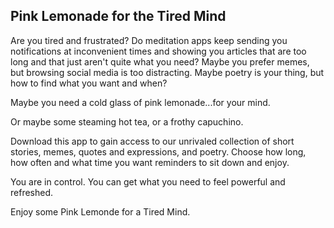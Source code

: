 ## Pink Lemonade for the Tired Mind

Are you tired and frustrated? Do meditation apps keep sending you notifications at inconvenient times and showing you articles that are too long and that just aren't quite what you need? Maybe you prefer memes, but browsing social media is too distracting. Maybe poetry is your thing, but how to find what you want and when? 

Maybe you need a cold glass of pink lemonade...for your mind. 

Or maybe some steaming hot tea, or a frothy capuchino. 

Download this app to gain access to our unrivaled collection of short stories, memes, quotes and expressions, and poetry. Choose how long, how often and what time you want reminders to sit down and enjoy. 

You are in control. You can get what you need to feel powerful and refreshed. 

Enjoy some Pink Lemonde for a Tired Mind.
